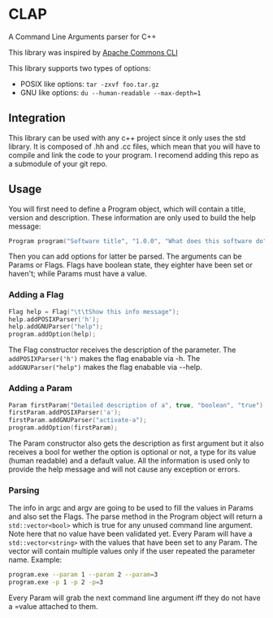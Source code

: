 # CLAP

A Command Line Arguments parser for C++

This library was inspired by [Apache Commons CLI](http://commons.apache.org/proper/commons-cli/index.html)

This library supports two types of options:

* POSIX like options: `tar -zxvf foo.tar.gz`
* GNU like options: `du --human-readable --max-depth=1`

## Integration

This library can be used with any c++ project since it only uses the std library. It is composed of .hh and .cc files, which mean that you will have to compile and link the code to your program. I recomend adding this repo as a submodule of your git repo.

## Usage

You will first need to define a Program object, which will contain a title, version and description. These information are only used to build the help message:

```cpp
Program program("Software title", "1.0.0", "What does this software do");
```

Then you can add options for latter be parsed. The arguments can be Params or Flags. Flags have boolean state, they eighter have been set or haven't; while Params must have a value.

### Adding a Flag

```cpp
Flag help = Flag("\t\tShow this info message");
help.addPOSIXParser('h');
help.addGNUParser("help");
program.addOption(help);
```

The Flag constructor receives the description of the parameter. The ```addPOSIXParser('h')``` makes the flag enabable via -h. The ```addGNUParser("help")``` makes the flag enabable via --help.

### Adding a Param

```cpp
Param firstParam("Detailed description of a", true, "boolean", "true");
firstParam.addPOSIXParser('a');
firstParam.addGNUParser("activate-a");
program.addOption(firstParam);
```

The Param constructor also gets the description as first argument but it also receives a bool for wether the option is optional or not, a type for its value (human readable) and a default value. All the information is used only to provide the help message and will not cause any exception or errors.

### Parsing

The info in argc and argv are going to be used to fill the values in Params and also set the Flags. The parse method in the Program object will return a `std::vector<bool>` which is true for any unused command line argument. Note here that no value have been validated yet. Every Param will have a `std::vector<string>` with the values that have been set to any Param. The vector will contain multiple values only if the user repeated the parameter name. Example:

```sh
program.exe --param 1 --param 2 --param=3
program.exe -p 1 -p 2 -p=3
```

Every Param will grab the next command line argument iff they do not have a =value attached to them.
